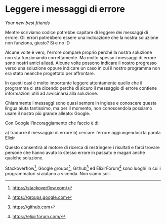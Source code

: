 # Leggere i messaggi di errore

*Your new best friends*

Mentre scriviamo codice potrebbe capitare di leggere dei messaggi di errore.
Gli errori potrebbero essere una indicazione che la nostra soluzione non
funziona, giusto? Si e no :D

Alcune volte è vero, l'errore compare proprio perché la nostra soluzione non sta
funzionando correttamente. Ma molto spesso i messaggi di errore sono nostri
amici alleati. Alcune volte possono indicare il nostro progresso verso una
soluzione oppure indicare un caso in cui il nostro programma non era stato
neanche progettato per affrontare.

In questi casi è molto importante leggere attentamente quello che il programma
ci sta dicendo perché di sicuro il messaggio di errore contiene informazioni
utili ad avvicinarsi alla soluzione.

Chiaramente i messaggi sono quasi sempre in inglese e conoscere questa lingua
aiuta tantissimo, ma per il momento, non conoscendola possiamo usare il nostro
più grande alleato: Google.

Con Google l'incoraggiamento che faccio è di:

a) tradurre il messaggio di errore
b) cercare l'errore aggiungendoci la parola Elixir

Questo consentirà al motore di ricerca di restringere i risultati e farci
trovare persone che hanno avuto lo stesso errore in passato e magari anche
qualche soluzione.

Stackoverflow[^1], Google groups[^2], Github[^3] ed ElixirForum[^4] sono luoghi
in cui i programmatori si aiutano a vicenda. Non siamo soli.

[^1]: https://stackoverflow.com/

[^2]: https://groups.google.com

[^3]: https://github.com

[^4]: https://elixirforum.com/

